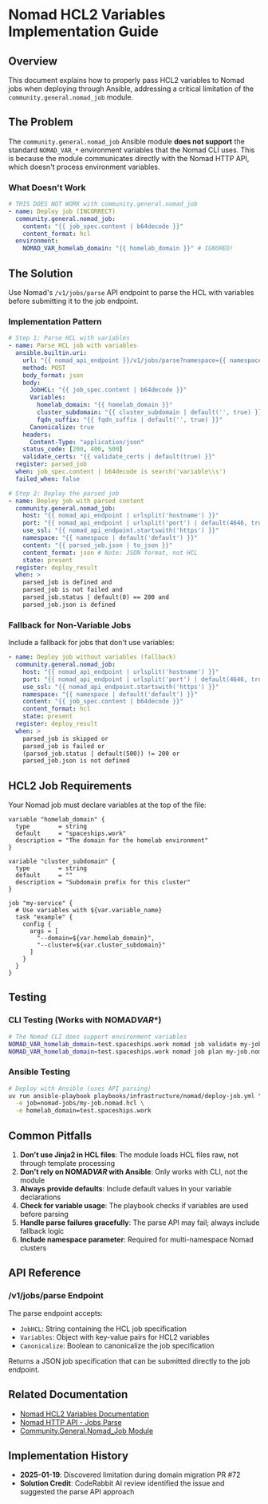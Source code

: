 # Nomad HCL2 Variables Implementation Guide

## Overview

This document explains how to properly pass HCL2 variables to Nomad jobs when deploying through Ansible, addressing a critical limitation of the `community.general.nomad_job` module.

## The Problem

The `community.general.nomad_job` Ansible module **does not support** the standard `NOMAD_VAR_*` environment variables that the Nomad CLI uses. This is because the module communicates directly with the Nomad HTTP API, which doesn't process environment variables.

### What Doesn't Work

```yaml
# THIS DOES NOT WORK with community.general.nomad_job
- name: Deploy job (INCORRECT)
  community.general.nomad_job:
    content: "{{ job_spec.content | b64decode }}"
    content_format: hcl
  environment:
    NOMAD_VAR_homelab_domain: "{{ homelab_domain }}" # IGNORED!
```

## The Solution

Use Nomad's `/v1/jobs/parse` API endpoint to parse the HCL with variables before submitting it to the job endpoint.

### Implementation Pattern

```yaml
# Step 1: Parse HCL with variables
- name: Parse HCL job with variables
  ansible.builtin.uri:
    url: "{{ nomad_api_endpoint }}/v1/jobs/parse?namespace={{ namespace | default('default') }}"
    method: POST
    body_format: json
    body:
      JobHCL: "{{ job_spec.content | b64decode }}"
      Variables:
        homelab_domain: "{{ homelab_domain }}"
        cluster_subdomain: "{{ cluster_subdomain | default('', true) }}"
        fqdn_suffix: "{{ fqdn_suffix | default('', true) }}"
      Canonicalize: true
    headers:
      Content-Type: "application/json"
    status_code: [200, 400, 500]
    validate_certs: "{{ validate_certs | default(true) }}"
  register: parsed_job
  when: job_spec.content | b64decode is search('variable\\s')
  failed_when: false

# Step 2: Deploy the parsed job
- name: Deploy job with parsed content
  community.general.nomad_job:
    host: "{{ nomad_api_endpoint | urlsplit('hostname') }}"
    port: "{{ nomad_api_endpoint | urlsplit('port') | default(4646, true) }}"
    use_ssl: "{{ nomad_api_endpoint.startswith('https') }}"
    namespace: "{{ namespace | default('default') }}"
    content: "{{ parsed_job.json | to_json }}"
    content_format: json # Note: JSON format, not HCL
    state: present
  register: deploy_result
  when: >
    parsed_job is defined and
    parsed_job is not failed and
    parsed_job.status | default(0) == 200 and
    parsed_job.json is defined
```

### Fallback for Non-Variable Jobs

Include a fallback for jobs that don't use variables:

```yaml
- name: Deploy job without variables (fallback)
  community.general.nomad_job:
    host: "{{ nomad_api_endpoint | urlsplit('hostname') }}"
    port: "{{ nomad_api_endpoint | urlsplit('port') | default(4646, true) }}"
    use_ssl: "{{ nomad_api_endpoint.startswith('https') }}"
    namespace: "{{ namespace | default('default') }}"
    content: "{{ job_spec.content | b64decode }}"
    content_format: hcl
    state: present
  register: deploy_result
  when: >
    parsed_job is skipped or
    parsed_job is failed or
    (parsed_job.status | default(500)) != 200 or
    parsed_job.json is not defined
```

## HCL2 Job Requirements

Your Nomad job must declare variables at the top of the file:

```hcl
variable "homelab_domain" {
  type        = string
  default     = "spaceships.work"
  description = "The domain for the homelab environment"
}

variable "cluster_subdomain" {
  type        = string
  default     = ""
  description = "Subdomain prefix for this cluster"
}

job "my-service" {
  # Use variables with ${var.variable_name}
  task "example" {
    config {
      args = [
        "--domain=${var.homelab_domain}",
        "--cluster=${var.cluster_subdomain}"
      ]
    }
  }
}
```

## Testing

### CLI Testing (Works with NOMAD*VAR*\*)

```bash
# The Nomad CLI does support environment variables
NOMAD_VAR_homelab_domain=test.spaceships.work nomad job validate my-job.nomad.hcl
NOMAD_VAR_homelab_domain=test.spaceships.work nomad job plan my-job.nomad.hcl
```

### Ansible Testing

```bash
# Deploy with Ansible (uses API parsing)
uv run ansible-playbook playbooks/infrastructure/nomad/deploy-job.yml \
  -e job=nomad-jobs/my-job.nomad.hcl \
  -e homelab_domain=test.spaceships.work
```

## Common Pitfalls

1. **Don't use Jinja2 in HCL files**: The module loads HCL files raw, not through template processing
2. **Don't rely on NOMAD*VAR* with Ansible**: Only works with CLI, not the module
3. **Always provide defaults**: Include default values in your variable declarations
4. **Check for variable usage**: The playbook checks if variables are used before parsing
5. **Handle parse failures gracefully**: The parse API may fail; always include fallback logic
6. **Include namespace parameter**: Required for multi-namespace Nomad clusters

## API Reference

### /v1/jobs/parse Endpoint

The parse endpoint accepts:

- `JobHCL`: String containing the HCL job specification
- `Variables`: Object with key-value pairs for HCL2 variables
- `Canonicalize`: Boolean to canonicalize the job specification

Returns a JSON job specification that can be submitted directly to the job endpoint.

## Related Documentation

- [Nomad HCL2 Variables Documentation](https://developer.hashicorp.com/nomad/docs/job-specification/hcl2/variables)
- [Nomad HTTP API - Jobs Parse](https://developer.hashicorp.com/nomad/api-docs/jobs#parse-job)
- [Community.General.Nomad_Job Module](https://docs.ansible.com/ansible/latest/collections/community/general/nomad_job_module.html)

## Implementation History

- **2025-01-19**: Discovered limitation during domain migration PR #72
- **Solution Credit**: CodeRabbit AI review identified the issue and suggested the parse API approach
